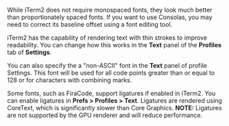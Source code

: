 While iTerm2 does not require monospaced fonts, they look much better than proportionately spaced fonts. If you want to use Consolas, you may need to correct its baseline offset using a font editing tool.

iTerm2 has the capability of rendering text with thin strokes to improve readability. You can change how this works in the **Text** panel of the **Profiles** tab of **Settings**.

You can also specify the a "non-ASCII" font in the **Text** panel of profile Settings. This font will be used for all code points greater than or equal to 128 or for characters with combining marks.

Some fonts, such as FiraCode, support ligatures if enabled in iTerm2. You can enable ligatures in **Prefs > Profiles > Text**. Ligatures are rendered using CoreText, which is significantly slower than Core Graphics. **NOTE:** Ligatures are not supported by the GPU renderer and will reduce performance.
